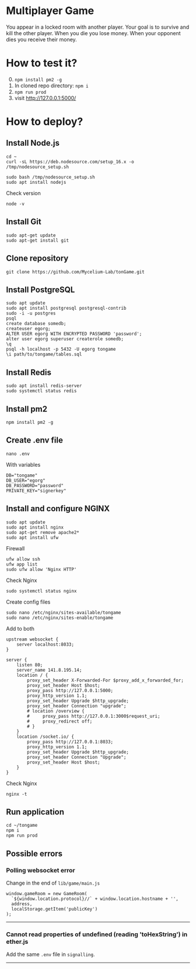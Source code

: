 # Multiplayer Game
You appear in a locked room with another player. Your goal is to survive and kill the other player. When you die you lose money. When your opponent dies you receive their money.

# How to test it?

0. ```npm install pm2 -g```
1. In cloned repo directory: ```npm i```
2. ```npm run prod```
3. visit http://127.0.0.1:5000/

# How to deploy?

<h2>Install Node.js</h2>

```
cd ~
curl -sL https://deb.nodesource.com/setup_16.x -o /tmp/nodesource_setup.sh
```

```
sudo bash /tmp/nodesource_setup.sh
sudo apt install nodejs
```
Check version
```
node -v
```

<h2>Install Git</h2>

```
sudo apt-get update
sudo apt-get install git
```

<h2>Clone repository</h2>

```
git clone https://github.com/Mycelium-Lab/tonGame.git
```

<h2>Install PostgreSQL</h2>

```
sudo apt update 
sudo apt install postgresql postgresql-contrib
sudo -i -u postgres
psql 
create database somedb;
createuser egorg;
ALTER USER egorg WITH ENCRYPTED PASSWORD 'password';
alter user egorg superuser createrole somedb;
\q
psql -h localhost -p 5432 -U egorg tongame
\i path/to/tongame/tables.sql

```

<h2>Install Redis</h2>

```
sudo apt install redis-server
sudo systemctl status redis
```

<h2>Install pm2</h2>

```
npm install pm2 -g
```

<h2>Create .env file</h2>

```
nano .env
```

With variables

```
DB="tongame"
DB_USER="egorg"
DB_PASSWORD="password"
PRIVATE_KEY="signerkey"
```

<h2>Install and configure NGINX</h2>

```
sudo apt update
sudo apt install nginx
sudo apt-get remove apache2*
sudo apt install ufw
```

Firewall

```
ufw allow ssh
ufw app list
sudo ufw allow 'Nginx HTTP'
```

Check Nginx

```
sudo systemctl status nginx
```

Create config files

```
sudo nano /etc/nginx/sites-available/tongame
sudo nano /etc/nginx/sites-enable/tongame
```
Add to both
```
upstream websocket {
    server localhost:8033;
}

server {
    listen 80;
    server_name 141.8.195.14;
    location / {
        proxy_set_header X-Forwarded-For $proxy_add_x_forwarded_for;
        proxy_set_header Host $host;
        proxy_pass http://127.0.0.1:5000;
        proxy_http_version 1.1;
        proxy_set_header Upgrade $http_upgrade;
        proxy_set_header Connection "upgrade";
        # location /overview {
        #     proxy_pass http://127.0.0.1:3000$request_uri;
        #     proxy_redirect off;
        # }
    }
    location /socket.io/ {
        proxy_pass http://127.0.0.1:8033;
        proxy_http_version 1.1;
        proxy_set_header Upgrade $http_upgrade;
        proxy_set_header Connection "Upgrade";
        proxy_set_header Host $host;
    }
}

```
Check Nginx

```
nginx -t
```

<h2>Run application</h2>

```
cd ~/tongame
npm i
npm run prod
```

<h2>Possible errors</h2>

<h3>Polling websocket error</h3>


Change in the end of ```lib/game/main.js```

```
window.gameRoom = new GameRoom(
  `${window.location.protocol}//` + window.location.hostname + '',
  address,
  localStorage.getItem('publicKey')
);
```
<hr>

<h3>Cannot read properties of undefined (reading 'toHexString') in ether.js</h3>

Add the same ```.env``` file in ```signalling```.


<hr>